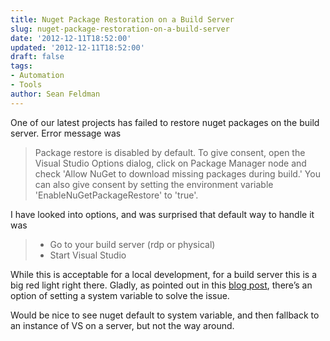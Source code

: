 ```yaml
---
title: Nuget Package Restoration on a Build Server
slug: nuget-package-restoration-on-a-build-server
date: '2012-12-11T18:52:00'
updated: '2012-12-11T18:52:00'
draft: false
tags:
- Automation
- Tools
author: Sean Feldman
---
```



One of our latest projects has failed to restore nuget packages on the build server. Error message was

> Package restore is disabled by default. To give consent, open the Visual Studio Options dialog, click on Package Manager node and check 'Allow NuGet to download missing packages during build.' You can also give consent by setting the environment variable 'EnableNuGetPackageRestore' to 'true'.

I have looked into options, and was surprised that default way to handle it was

> * Go to your build server (rdp or physical)
> * Start Visual Studio

While this is acceptable for a local development, for a build server this is a big red light right there. Gladly, as pointed out in this [blog post](http://blog.deltacode.be/2012/07/10/nuget-package-restore-fails-on-tfs-build-server/), there’s an option of setting a system variable to solve the issue.

Would be nice to see nuget default to system variable, and then fallback to an instance of VS on a server, but not the way around.


